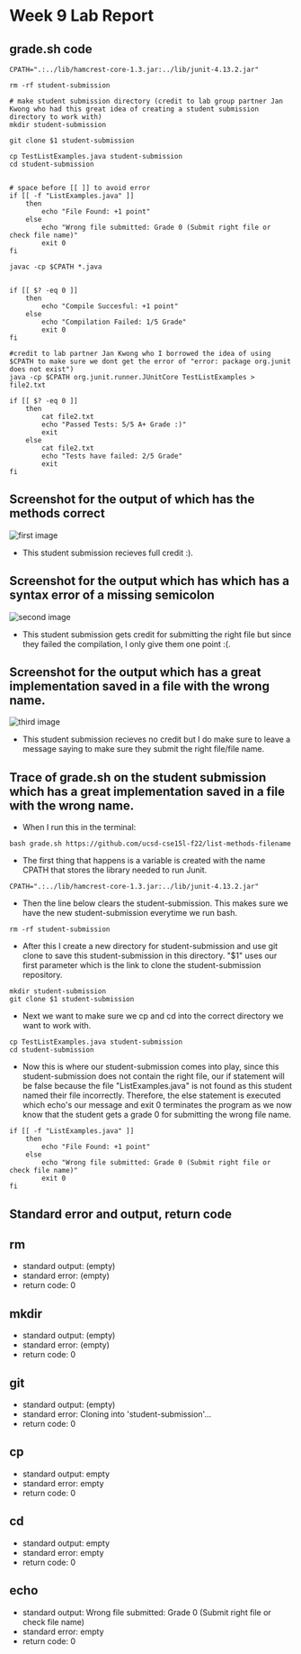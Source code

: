 # Week 9 Lab Report

## grade.sh code

```
CPATH=".:../lib/hamcrest-core-1.3.jar:../lib/junit-4.13.2.jar"

rm -rf student-submission

# make student submission directory (credit to lab group partner Jan Kwong who had this great idea of creating a student submission directory to work with)
mkdir student-submission

git clone $1 student-submission

cp TestListExamples.java student-submission
cd student-submission


# space before [[ ]] to avoid error
if [[ -f "ListExamples.java" ]]
    then 
        echo "File Found: +1 point"
    else
        echo "Wrong file submitted: Grade 0 (Submit right file or check file name)"
        exit 0
fi 

javac -cp $CPATH *.java


if [[ $? -eq 0 ]]
    then 
        echo "Compile Succesful: +1 point"
    else 
        echo "Compilation Failed: 1/5 Grade" 
        exit 0
fi 

#credit to lab partner Jan Kwong who I borrowed the idea of using $CPATH to make sure we dont get the error of "error: package org.junit does not exist")
java -cp $CPATH org.junit.runner.JUnitCore TestListExamples > file2.txt

if [[ $? -eq 0 ]]
    then
        cat file2.txt
        echo "Passed Tests: 5/5 A+ Grade :)"
        exit
    else 
        cat file2.txt
        echo "Tests have failed: 2/5 Grade"
        exit
fi
```

## Screenshot for the output of which has the methods correct
![first image](ex2.png)
- This student submission recieves full credit :).

## Screenshot for the output which has which has a syntax error of a missing semicolon
![second image](ex3.png)
- This student submission gets credit for submitting the right file but since they failed the compilation, I only give them one point :(.

## Screenshot for the output which has a great implementation saved in a file with the wrong name.
![third image](ex5.png)
- This student submission recieves no credit but I do make sure to leave a message saying to make sure they submit the right file/file name.

## Trace of grade.sh on the student submission which has a great implementation saved in a file with the wrong name.

 - When I run this in the terminal:
 ```
 bash grade.sh https://github.com/ucsd-cse15l-f22/list-methods-filename
 ```
 - The first thing that happens is a variable is created with the name CPATH that stores the library needed to run Junit.
 ```
 CPATH=".:../lib/hamcrest-core-1.3.jar:../lib/junit-4.13.2.jar"
 ```
 - Then the line below clears the student-submission. This makes sure we have the new student-submission everytime we run bash.
 ```
 rm -rf student-submission
```
- After this I create a new directory for student-submission and use git clone to save this student-submission in this directory. "$1" uses our first parameter which is the link to clone the student-submission repository.
```
mkdir student-submission
git clone $1 student-submission
```
- Next we want to make sure we cp and cd into the correct directory we want to work with. 
```
cp TestListExamples.java student-submission
cd student-submission
```

- Now this is where our student-submission comes into play, since this student-submission does not contain the right file, our if statement will be false because the file "ListExamples.java" is not found as this student named their file incorrectly. Therefore, the else statement is executed which echo's our message and exit 0 terminates the program as we now know that the student gets a grade 0 for submitting the wrong file name.
```
if [[ -f "ListExamples.java" ]]
    then 
        echo "File Found: +1 point"
    else
        echo "Wrong file submitted: Grade 0 (Submit right file or check file name)"
        exit 0
fi 
```

## Standard error and output, return code

## rm
- standard output: (empty)
- standard error: (empty)
- return code: 0

## mkdir 
- standard output: (empty)
- standard error: (empty)
- return code: 0

## git 
- standard output: (empty)
- standard error: Cloning into 'student-submission'...
- return code: 0

## cp 
- standard output: empty
- standard error: empty
- return code: 0

## cd
- standard output: empty
- standard error: empty
- return code: 0

## echo
- standard output: Wrong file submitted: Grade 0 (Submit right file or check file name)
- standard error: empty
- return code: 0
